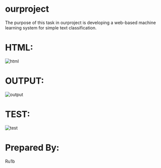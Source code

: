 # ourproject

The purpose of this task in ourproject is developing a web-based machine learning system for simple text classification.

# HTML:

![html](https://user-images.githubusercontent.com/105666367/170142117-f1706485-526a-49dc-ab78-fc60993a19ee.png)

# OUTPUT:

![output](https://user-images.githubusercontent.com/105666367/170142220-7f114a30-a1bc-4072-ba9d-b12984a2cf8d.PNG)

# TEST:


![test](https://user-images.githubusercontent.com/105666367/170142294-7a37a87a-94b5-47e2-9d1b-dd539b012a06.png)

 # Prepared By:
 
 Ru1b
